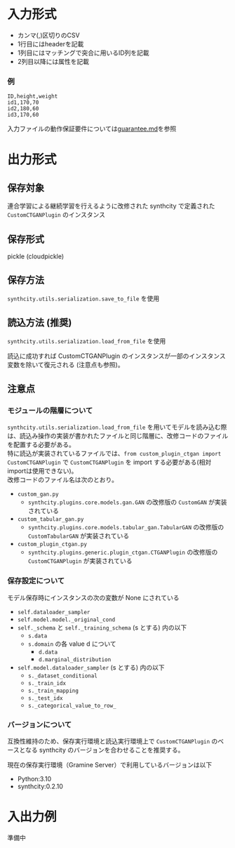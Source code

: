 # 入力形式

- カンマ(,)区切りのCSV
- 1行目にはheaderを記載
- 1列目にはマッチングで突合に用いるID列を記載
- 2列目以降には属性を記載

### 例
```csv
ID,height,weight
id1,170,70
id2,180,60
id3,170,60
```

入力ファイルの動作保証要件については[guarantee.md](guarantee.md)を参照  

# 出力形式
## 保存対象
連合学習による継続学習を行えるように改修された synthcity で定義された `CustomCTGANPlugin` のインスタンス
## 保存形式
pickle (cloudpickle)
## 保存方法
`synthcity.utils.serialization.save_to_file` を使用
## 読込方法 (推奨)
`synthcity.utils.serialization.load_from_file` を使用

読込に成功すれば CustomCTGANPlugin のインスタンスが一部のインスタンス変数を除いて復元される (注意点も参照)。
## 注意点
### モジュールの階層について
`synthcity.utils.serialization.load_from_file` を用いてモデルを読み込む際は、読込み操作の実装が書かれたファイルと同じ階層に、改修コードのファイルを配置する必要がある。  
特に読込が実装されているファイルでは、`from custom_plugin_ctgan import CustomCTGANPlugin` で `CustomCTGANPlugin` を import する必要がある(相対importは使用できない)。  
改修コードのファイル名は次のとおり。
* `custom_gan.py`
    * `synthcity.plugins.core.models.gan.GAN` の改修版の `CustomGAN` が実装されている
* `custom_tabular_gan.py`
    * `synthcity.plugins.core.models.tabular_gan.TabularGAN` の改修版の `CustomTabularGAN` が実装されている
* `custom_plugin_ctgan.py`
    * `synthcity.plugins.generic.plugin_ctgan.CTGANPlugin` の改修版の `CustomCTGANPlugin` が実装されている

### 保存設定について
モデル保存時にインスタンスの次の変数が None にされている
* `self.dataloader_sampler`
* `self.model.model._original_cond`
* `self._schema` と `self._training_schema`  (s とする) 内の以下
    * `s.data`
    * `s.domain` の各 value d について
        * `d.data`
        * `d.marginal_distribution`
* `self.model.dataloader_sampler` (s とする) 内の以下
    * `s._dataset_conditional`
    * `s._train_idx`
    * `s._train_mapping`
    * `s._test_idx`
    * `s._categorical_value_to_row_`
### バージョンについて
互換性維持のため、保存実行環境と読込実行環境上で `CustomCTGANPlugin` のベースとなる synthcity のバージョンを合わせることを推奨する。

現在の保存実行環境（Gramine Server）で利用しているバージョンは以下  
* Python:3.10  
* synthcity:0.2.10

# 入出力例
準備中
